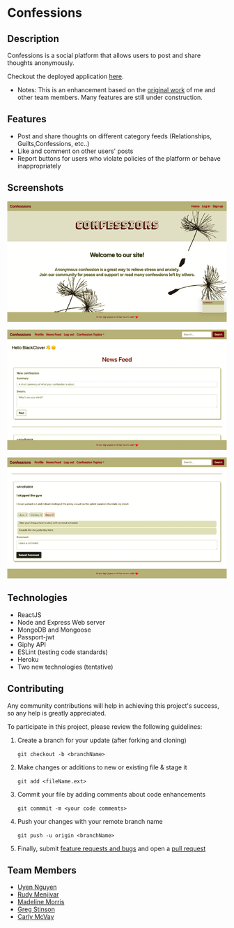 # Confessions

## Description
Confessions is a social platform that allows users to post and share thoughts anonymously.

Checkout the deployed application [here](https://confessions-by-uyen.herokuapp.com/).

* Notes: This is an enhancement based on the [original work](https://github.com/Rudy-Menjivar/confessions) of me and other team members. Many features are still under construction.

## Features
* Post and share thoughts on different category feeds (Relationships, Guilts,Confessions, etc..)
* Like and comment on other users' posts
* Report buttons for users who violate policies of the platform or behave inappropriately

## Screenshots

![Welcome page](./client/src/images/welcome-screenshot.png)

![Newsfeed page](./client/src/images/newsfeed-screenshot.png)

![Newsfeed page](./client/src/images/newsfeed-post-screenshot.png)


## Technologies
* ReactJS
* Node and Express Web server
* MongoDB and Mongoose
* Passport-jwt
* Giphy API
* ESLint (testing code standards)
* Heroku
* Two new technologies (tentative)

## Contributing
    
Any community contributions will help in achieving this project's success, so any help is greatly appreciated.
    
To participate in this project, please review the following guidelines:
    
1. Create a branch for your update (after forking and cloning)
    
   `git checkout -b <branchName>`
    
2. Make changes or additions to new or existing file & stage it
    
   `git add <fileName.ext>`
    
3. Commit your file by adding comments about code enhancements
    
   `git commmit -m <your code comments>`
    
4. Push your changes with your remote branch name
    
   `git push -u origin <branchName>`
    
5. Finally, submit [feature requests and bugs](https://github.com/Rudy-Menjivar/budget-app/issues) and open a [pull request](https://github.com/Rudy-Menjivar/budget-app/pulls)
    

## Team Members
* <a href="https://github.com/uyennguyen30696" target="_blank">Uyen Nguyen</a>
* <a href="https://github.com/Rudy-Menjivar" target="_blank">Rudy Menjivar</a>
* <a href="https://github.com/madehopemorr" target="_blank">Madeline Morris</a>
* <a href="https://github.com/gstinsonjr42" target="_blank">Greg Stinson</a>
* <a href="https://github.com/carly-jm" target="_blank">Carly McVay</a>